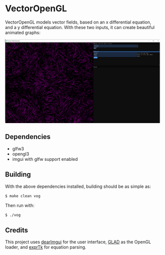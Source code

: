 # VectorOpenGL

VectorOpenGL models vector fields, based on an x differential equation, and a y differential equation. With these two inputs, it can create beautiful animated graphs:

![Image1](docs/imgs/graph.png)

## Dependencies
- glfw3
- opengl3
- imgui with glfw support enabled

## Building
With the above dependencies installed, building should be as simple as:
```bash
$ make clean vog
```

Then run with:
```bash
$ ./vog
```

## Credits
This project uses [dearImgui](https://github.com/ocornut/imgui) for the user interface, [GLAD](https://glad.dav1d.de/) as the OpenGL loader, and [exprTk](http://www.partow.net/programming/exprtk/) for equation parsing. 
